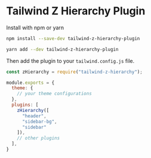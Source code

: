 # Tailwind Z Hierarchy Plugin

Install with npm or yarn

```bash
npm install --save-dev tailwind-z-hierarchy-plugin
```

```bash
yarn add --dev tailwind-z-hierarchy-plugin
```

Then add the plugin to your `tailwind.config.js` file.

```js
const zHierarchy = require("tailwind-z-hierarchy");

module.exports = {
  theme: {
    // your theme configurations
  },
  plugins: [
    zHierarchy([
      "header",
      "sidebar-bg",
      "sidebar"
    ]),
    // other plugins
  ],
}
```